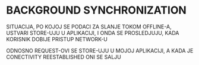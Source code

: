 # BACKGROUND SYNCHRONIZATION

SITUACIJA, PO KOJOJ SE PODACI ZA SLANJE TOKOM OFFLINE-A, USTVARI STORE-UJU U APLIKACIJI, I ONDA SE PROSLEDJUJU, KADA KORISNIK DOBIJE PRISTUP NETWORK-U

ODNOSNO REQUEST-OVI SE STORE-UJU U MOJOJ APLIKACIJI, A KADA JE CONECTIVITY REESTABLISHED ONI SE SALJU